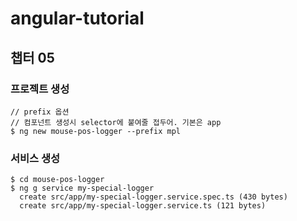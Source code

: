 # angular-tutorial

## 챕터 05
### 프로젝트 생성
```
// prefix 옵션
// 컴포넌트 생성시 selector에 붙여줄 접두어. 기본은 app
$ ng new mouse-pos-logger --prefix mpl
```

### 서비스 생성
```
$ cd mouse-pos-logger
$ ng g service my-special-logger
  create src/app/my-special-logger.service.spec.ts (430 bytes)
  create src/app/my-special-logger.service.ts (121 bytes)
```